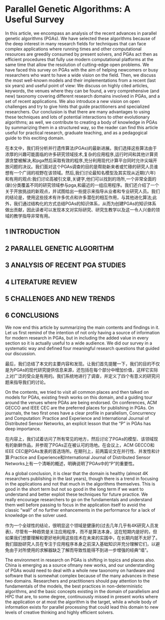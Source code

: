 # Parallel Genetic Algorithms: A Useful Survey

In this article, we encompass an analysis of the recent advances in parallel genetic algorithms (PGAs). We have selected these algorithms because of the deep interest in many research fields for techniques that can face complex applications where running times and other computational resources are greedily consumed by present solvers, and PGAs act then as efficient procedures that fully use modern computational platforms at the same time that allow the resolution of cutting-edge open problems. We have faced this survey on PGAs with the aim of helping newcomers or busy researchers who want to have a wide vision on the field. Then, we discuss the most well-known models and their implementations from a recent (last six years) and useful point of view: We discuss on highly cited articles, keywords, the venues where they can be found, a very comprehensive (and new) taxonomy covering different research domains involved in PGAs, and a set of recent applications. We also introduce a new vision on open challenges and try to give hints that guide practitioners and specialized researchers. Our conclusion is that there are many advantages to using these techniques and lots of potential interactions to other evolutionary algorithms; as well, we contribute to creating a body of knowledge in PGAs by summarizing them in a structured way, so the reader can find this article useful for practical research, graduate teaching, and as a pedagogical guide to this exciting domain.

在本文中，我们将分析并行遗传算法(PGAs)的最新进展。我们选择这些算法由于浓厚的兴趣可能面临的许多研究领域技术,复杂的应用程序,运行时间和其他计算资源贪婪被解决,和pga然后采取有效的程序,充分利用现代计算平台同时允许尖端开放问题的决议。我们面对这个PGAs调查的目的是帮助新来者或忙碌的研究人员谁想有一个广阔的视野在该领域。然后,我们讨论最知名模型及其实现从近期(六年)和有用的观点:我们讨论高被引文章,关键字,他们可以找到的场所,一个非常全面的(新)分类覆盖不同的研究领域参与pga,和最近的一组应用程序。我们还介绍了一个关于开放挑战的新观点，并试图给出一些提示来指导从业者和专业研究人员。我们的结论是，使用这些技术有许多优点和许多潜在的相互作用，与其他进化算法;此外，我们通过结构化的方式总结PGAs的知识体系，从而为创建PGAs的知识体系做出贡献，因此读者可以发现本文对实际研究、研究生教学以及这一令人兴奋的领域的教学指导非常有用。

## 1 INTRODUCTION

## 2 PARALLEL GENETIC ALGORITHM

## 3 ANALYSIS OF RECENT PGA STUDIES

## 4 LITERATURE REVIEW

## 5 CHALLENGES AND NEW TRENDS

## 6 CONCLUSIONS

We now end this article by summarizing the main contents and findings in it. Let us first remind of the intention of not only having a source of information for modern research in PGAs, but in including the added value in every section so it is actually useful to a wide audience. We did our survey in a systematic way and defined four meaningful research questions that guided our discussion.

最后，我们总结了本文的主要内容和发现。让我们首先提醒一下，我们的目的不仅是为PGAs的现代研究提供信息来源，还包括在每个部分中增加价值，这样它实际上对广泛的受众是有用的。我们系统地进行了调查，并定义了四个有意义的研究问题来指导我们的讨论。

On the contents, we tried to visit all common places and then talked on models for PGAs, existing fresh works on this domain, and a guiding tour around the venues where PGAs are being endorsed. On conferences, ACM GECCO and IEEE CEC are the preferred places for publishing in PGAs. On journals, the two first ones have a clear profile in parallelism, Concurrency and Computation: Practice and Experience and International Journal of Distributed Sensor Networks, an explicit lesson that the “P” in PGAs has deep importance.

在内容上，我们试着访问了所有常见的地方，然后讨论了PGAs的模型、该领域现有的新鲜作品，并参观了PGAs正在被认可的场地。在会议上，ACM GECCO和IEEE CEC是PGAs发表的首选场所。在期刊上，前两篇论文在并行性、并发性和计算:Practice and Experience和International Journal of Distributed Sensor Networks上有一个清晰的概述，明确说明了PGAs中的“P”的重要性。

As a global conclusion, it is clear that the domain is healthy (almost 4K researchers publishing in the last years), though there is a trend in focusing in the applications and not that much in the algorithms themselves. This is good in the short term but not so good in the long term if we want to understand and better exploit these techniques for future practice. We really encourage researchers to go on the fundamentals and understand them well before passing to focus in the application itself to avoid the classic “wall” of no further enhancements in the performance for a lack of knowledge on the solver used.

作为一个全球性的结论，很明显这个领域是健康的(过去几年几乎有4K研究人员发表)，尽管有一种趋势是关注应用程序，而不是算法本身。这在短期内是好的，但如果我们想要理解和更好地利用这些技术在未来的实践中，在长期内就不太好了。我们鼓励研究人员在专注于应用程序本身之前深入基础知识并充分理解它们，以避免由于对所使用的求解器缺乏了解而导致性能得不到进一步增强的经典“墙”。

The environment in research on PGAs is shifting in topics and places also. China is emerging as a source ofmany new works, and our understanding of PGAs would need to deal with a whole new taxonomy on hardware and software that is somewhat complex because of the many advances in these two domains. Researchers and practitioners should pay attention to the fundamentals of the models, the best practices in non-deterministic algorithms, and the basic concepts existing in the domain of parallelism and HPC that are, to some degree, continuously missed in present works where the application or at most the algorithm is the target, while a whole body of information exists for parallel processing that could lead this domain to new levels of creative thinking and highly efficient solvers.






